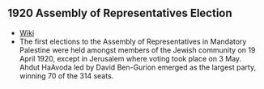 ## 1920 Assembly of Representatives Election
- [Wiki](https://en.wikipedia.org/wiki/1920_Assembly_of_Representatives_election)
- The first elections to the Assembly of Representatives in Mandatory Palestine were held amongst members of the Jewish community on 19 April 1920, except in Jerusalem where voting took place on 3 May. Ahdut HaAvoda led by David Ben-Gurion emerged as the largest party, winning 70 of the 314 seats.